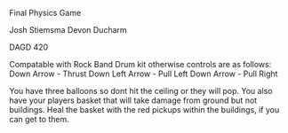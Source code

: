 Final Physics Game

Josh Stiemsma
Devon Ducharm

DAGD 420

Compatable with Rock Band Drum kit
otherwise controls are as follows:
Down Arrow - Thrust Down
Left Arrow - Pull Left
Down Arrow - Pull Right

You have three balloons so dont hit the ceiling or they will pop.
You also have your players basket that will take damage from ground but not buildings.
Heal the basket with the red pickups within the buildings, if you can get to them.

